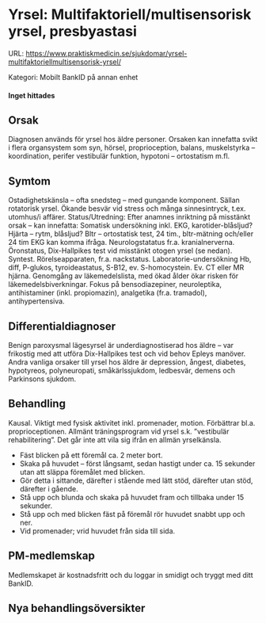 # Yrsel: Multifaktoriell/multisensorisk yrsel, presbyastasi

URL: https://www.praktiskmedicin.se/sjukdomar/yrsel-multifaktoriellmultisensorisk-yrsel/



Kategori: Mobilt BankID på annan enhet

#### Inget hittades

## Orsak

Diagnosen används för yrsel hos äldre personer. Orsaken kan innefatta svikt i flera organsystem som syn, hörsel, proprioception, balans, muskelstyrka – koordination, perifer vestibulär funktion, hypotoni – ortostatism m.fl.

## Symtom

Ostadighetskänsla – ofta snedsteg – med gungande komponent. Sällan rotatorisk yrsel. Ökande besvär vid stress och många sinnesintryck, t.ex. utomhus/i affärer.
Status/Utredning:
Efter anamnes inriktning på misstänkt orsak – kan innefatta:
Somatisk undersökning inkl. EKG, karotider-blåsljud? Hjärta – rytm, blåsljud? Bltr – ortostatisk test, 24 tim., bltr-mätning och/eller 24 tim EKG kan komma ifråga. Neurologstatatus fr.a. kranialnerverna. Öronstatus, Dix-Hallpikes test vid misstänkt otogen yrsel (se nedan). Syntest. Rörelseapparaten, fr.a. nackstatus. Laboratorie-undersökning Hb, diff, P-glukos, tyroideastatus, S-B12, ev. S-homocystein. Ev. CT eller MR hjärna. Genomgång av läkemedelslista, med ökad ålder ökar risken för läkemedelsbiverkningar. Fokus på bensodiazepiner, neuroleptika, antihistaminer (inkl. propiomazin), analgetika (fr.a. tramadol), antihypertensiva.

## Differentialdiagnoser

Benign paroxysmal lägesyrsel är underdiagnostiserad hos äldre – var frikostig med att utföra Dix-Hallpikes test och vid behov Epleys manöver. Andra vanliga orsaker till yrsel hos äldre är depression, ångest, diabetes, hypotyreos, polyneuropati, småkärlssjukdom, ledbesvär, demens och Parkinsons sjukdom.

## Behandling

Kausal. Viktigt med fysisk aktivitet inkl. promenader, motion. Förbättrar bl.a. proprioceptionen. Allmänt träningsprogram vid yrsel s.k. ”vestibulär rehabilitering”. Det går inte att vila sig ifrån en allmän yrselkänsla.
* Fäst blicken på ett föremål ca. 2 meter bort.
* Skaka på huvudet – först långsamt, sedan hastigt under ca. 15 sekunder utan att släppa föremålet med blicken.
* Gör detta i sittande, därefter i stående med lätt stöd, därefter utan stöd, därefter i gående.
* Stå upp och blunda och skaka på huvudet fram och tillbaka under 15 sekunder.
* Stå upp och med blicken fäst på föremål rör huvudet snabbt upp och ner.
* Vid promenader; vrid huvudet från sida till sida.

## PM-medlemskap

Medlemskapet är kostnadsfritt och du loggar in smidigt och tryggt med ditt BankID.

## Nya behandlingsöversikter

